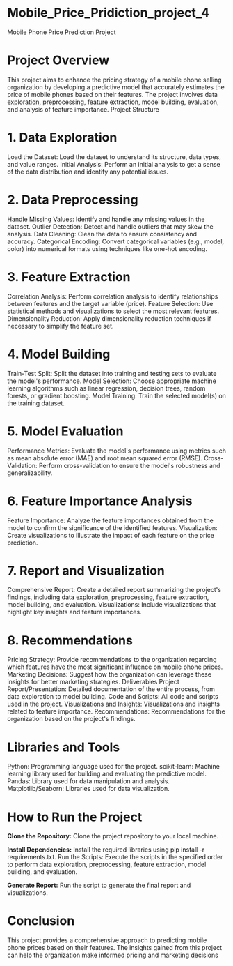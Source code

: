# Mobile_Price_Pridiction_project_4

Mobile Phone Price Prediction Project
# Project Overview
This project aims to enhance the pricing strategy of a mobile phone selling organization by developing a predictive model that accurately estimates the price of mobile phones based on their features. The project involves data exploration, preprocessing, feature extraction, model building, evaluation, and analysis of feature importance.
Project Structure
# 1. Data Exploration
Load the Dataset: Load the dataset to understand its structure, data types, and value ranges.
Initial Analysis: Perform an initial analysis to get a sense of the data distribution and identify any potential issues.
# 2. Data Preprocessing
Handle Missing Values: Identify and handle any missing values in the dataset.
Outlier Detection: Detect and handle outliers that may skew the analysis.
Data Cleaning: Clean the data to ensure consistency and accuracy.
Categorical Encoding: Convert categorical variables (e.g., model, color) into numerical formats using techniques like one-hot encoding.
# 3. Feature Extraction
Correlation Analysis: Perform correlation analysis to identify relationships between features and the target variable (price).
Feature Selection: Use statistical methods and visualizations to select the most relevant features.
Dimensionality Reduction: Apply dimensionality reduction techniques if necessary to simplify the feature set.
# 4. Model Building
Train-Test Split: Split the dataset into training and testing sets to evaluate the model's performance.
Model Selection: Choose appropriate machine learning algorithms such as linear regression, decision trees, random forests, or gradient boosting.
Model Training: Train the selected model(s) on the training dataset.
# 5. Model Evaluation
Performance Metrics: Evaluate the model's performance using metrics such as mean absolute error (MAE) and root mean squared error (RMSE).
Cross-Validation: Perform cross-validation to ensure the model's robustness and generalizability.
# 6. Feature Importance Analysis
Feature Importance: Analyze the feature importances obtained from the model to confirm the significance of the identified features.
Visualization: Create visualizations to illustrate the impact of each feature on the price prediction.
# 7. Report and Visualization
Comprehensive Report: Create a detailed report summarizing the project's findings, including data exploration, preprocessing, feature extraction, model building, and evaluation.
Visualizations: Include visualizations that highlight key insights and feature importances.
# 8. Recommendations
Pricing Strategy: Provide recommendations to the organization regarding which features have the most significant influence on mobile phone prices.
Marketing Decisions: Suggest how the organization can leverage these insights for better marketing strategies.
Deliverables
Project Report/Presentation: Detailed documentation of the entire process, from data exploration to model building.
Code and Scripts: All code and scripts used in the project.
Visualizations and Insights: Visualizations and insights related to feature importance.
Recommendations: Recommendations for the organization based on the project's findings.
# Libraries and Tools
Python: Programming language used for the project.
scikit-learn: Machine learning library used for building and evaluating the predictive model.
Pandas: Library used for data manipulation and analysis.
Matplotlib/Seaborn: Libraries used for data visualization.
# How to Run the Project
**Clone the Repository:** Clone the project repository to your local machine.

**Install Dependencies:** Install the required libraries using pip install -r requirements.txt.
Run the Scripts: Execute the scripts in the specified order to perform data exploration, preprocessing, feature extraction, model building, and evaluation.

**Generate Report:** Run the script to generate the final report and visualizations.
# Conclusion

This project provides a comprehensive approach to predicting mobile phone prices based on their features. The insights gained from this project can help the organization make informed pricing and marketing decisions
